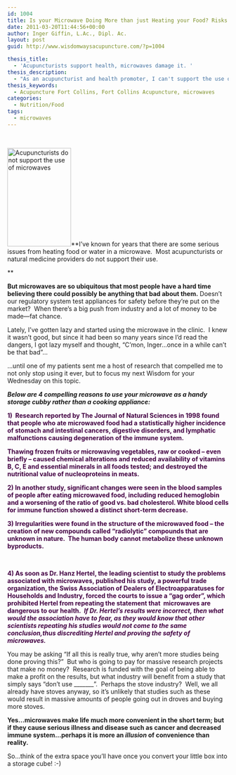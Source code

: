 ```yaml
---
id: 1004
title: Is your Microwave Doing More than just Heating your Food? Risks that Might Not be Worth it.
date: 2011-03-20T11:44:56+00:00
author: Inger Giffin, L.Ac., Dipl. Ac.
layout: post
guid: http://www.wisdomwaysacupuncture.com/?p=1004

thesis_title:
  - 'Acupuncturists support health, microwaves damage it. '
thesis_description:
  - "As an acupuncturist and health promoter, I can't support the use of microwaves, and here's why. Are the risks really worth it? "
thesis_keywords:
  - Acupuncture Fort Collins, Fort Collins Acupuncture, microwaves
categories:
  - Nutrition/Food
tags:
  - microwaves
---
```

&nbsp;

[<img class=" wp-image-1005 alignleft" title="microwave dangerous to your Qi" src="http://www.wisdomwaysacupuncture.com/wp-content/uploads/2011/03/microwave-danger-97x150.jpg" alt="Acupuncturists do not support the use of microwaves" width="145" height="224" srcset="http://www.wisdomwaysacupuncture.com/wp-content/uploads/2011/03/microwave-danger-97x150.jpg 97w, http://www.wisdomwaysacupuncture.com/wp-content/uploads/2011/03/microwave-danger-195x300.jpg 195w, http://www.wisdomwaysacupuncture.com/wp-content/uploads/2011/03/microwave-danger.jpg 306w" sizes="(max-width: 145px) 100vw, 145px" />](http://www.wisdomwaysacupuncture.com/wp-content/uploads/2011/03/microwave-danger.jpg)**I&#8217;ve known for years that there are some serious issues from heating food or water in a microwave.  Most acupuncturists or natural medicine providers do not support their use.
  
** 

**But microwaves are so ubiquitous that most people have a hard time believing there could possibly be anything that bad about them.** Doesn&#8217;t our regulatory system test appliances for safety before they&#8217;re put on the market?  When there&#8217;s a big push from industry and a lot of money to be made&#8212;fat chance.

Lately, I&#8217;ve gotten lazy and started using the microwave in the clinic.  I knew it wasn&#8217;t good, but since it had been so many years since I&#8217;d read the dangers, I got lazy myself and thought, &#8220;C&#8217;mon, Inger&#8230;once in a while can&#8217;t be that bad&#8221;&#8230;

&#8230;until one of my patients sent me a host of research that compelled me to not only stop using it ever, but to focus my next Wisdom for your Wednesday on this topic.

_**Below are 4 compelling reasons to use your microwave as a handy storage cubby rather than a cooking appliance:**_

<span style="color: #420042;"><strong>1)  Research reported by The Journal of Natural Sciences in 1998 found that people who ate microwaved food had a statistically higher incidence of stomach and intestinal cancers, digestive disorders, and lymphatic malfunctions causing degeneration of the immune system.</strong></span>

<div>
  <p>
    <span style="color: #420042;"><strong>Thawing frozen fruits or microwaving vegetables, raw or cooked &#8211; even briefly &#8211; caused chemical alterations and reduced availability of vitamins B, C, E and essential minerals in all foods tested; and destroyed the nutritional value of nucleoproteins in meats.</strong></span>
  </p>
  
  <p>
    <span style="color: #420042;"><strong>2) In another study, significant changes were seen in the blood samples of people after eating microwaved food, including reduced hemoglobin and a worsening of the ratio of good vs. bad cholesterol. White blood cells for immune function showed a distinct short-term decrease. </strong></span>
  </p>
  
  <p>
    <span style="color: #420042;"><strong>3) Irregularities were found in the structure of the microwaved food &#8211; the creation of new compounds called &#8220;radiolytic&#8221; compounds that are unknown in nature.  The human body cannot metabolize these unknown byproducts.</strong></span>
  </p>
  
  <p>
    &nbsp;
  </p>
  
  <p>
    <span style="color: #420042;"><strong>4) As soon as </strong><strong>Dr. Hanz Hertel, </strong><strong>the leading scientist to study the problems associated with microwaves</strong><strong>,</strong><strong> published his study, a powerful trade organization, the Swiss Association of Dealers of Electroapparatuses for Households and Industry, forced the courts to issue a &#8220;gag order&#8221;, which prohibited Hertel from repeating the statement that  microwaves are dangerous to our health.  <em>If Dr. Hertel&#8217;s results were incorrect, then what would the association have to fear, as they would know that other scientists repeating his studies would not come to the same conclusion,thus discrediting Hertel and proving the safety of microwaves. </em></strong></span>
  </p>
  
  <p>
    You may be asking &#8220;If all this is really true, why aren&#8217;t more studies being done proving this?&#8221;  But who is going to pay for massive research projects that make no money?  Research is funded with the goal of being able to make a profit on the results, but what industry will benefit from a study that simply says &#8220;don&#8217;t use _______&#8221;.  Perhaps the stove industry?  Well, we all already have stoves anyway, so it&#8217;s unlikely that studies such as these would result in massive amounts of people going out in droves and buying more stoves.
  </p>
  
  <p>
    <strong>Yes&#8230;microwaves make life much more convenient in the short term; but if they cause serious illness and disease such as cancer and decreased immune system&#8230;perhaps it is more an <em>illusion</em> of convenience than reality.</strong>
  </p>
  
  <p>
    So&#8230;think of the extra space you&#8217;ll have once you convert your little box into a storage cube! :-)
  </p>
</div>